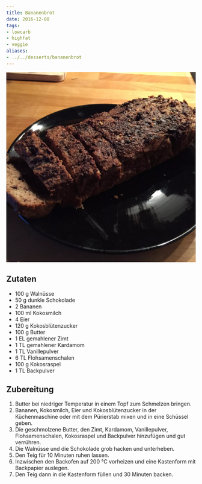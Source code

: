 ```yaml
---
title: Bananenbrot
date: 2016-12-08
tags:
- lowcarb
- highfat
- veggie
aliases:
- ../../desserts/bananenbrot
---
```


![](/img/bananenbrot.webp)

## Zutaten
- 100 g     Walnüsse
- 50 g      dunkle Schokolade
- 2         Bananen
- 100 ml    Kokosmilch
- 4         Eier
- 120 g     Kokosblütenzucker
- 100 g     Butter
- 1 EL      gemahlener Zimt
- 1 TL      gemahlener Kardamom
- 1 TL      Vanillepulver
- 6 TL      Flohsamenschalen
- 100 g     Kokosraspel
- 1 TL      Backpulver

## Zubereitung
1. Butter bei niedriger Temperatur in einem Topf zum Schmelzen bringen.
1. Bananen, Kokosmilch, Eier und Kokosblütenzucker in der Küchenmaschine oder mit dem Pürierstab mixen und in eine Schüssel geben.
1. Die geschmolzene Butter, den Zimt, Kardamom, Vanillepulver, Flohsamenschalen, Kokosraspel und Backpulver hinzufügen und gut verrühren.
1. Die Walnüsse und die Schokolade grob hacken und unterheben.
1. Den Teig für 10 Minuten ruhen lassen.
1. Inzwischen den Backofen auf 200 ℃  vorheizen und eine Kastenform mit Backpapier auslegen.
1. Den Teig dann in die Kastenform füllen und 30 Minuten backen.
